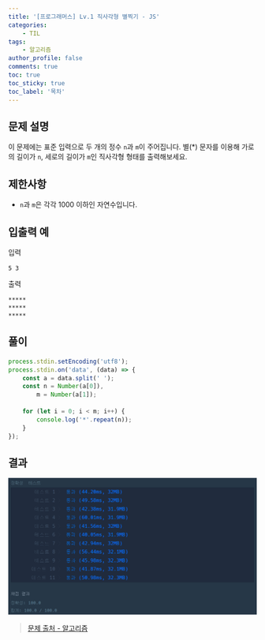 ```yaml
---
title: '[프로그래머스] Lv.1 직사각형 별찍기 - JS'
categories:
    - TIL
tags:
    - 알고리즘
author_profile: false
comments: true
toc: true
toc_sticky: true
toc_label: '목차'
---
```


## 문제 설명

이 문제에는 표준 입력으로 두 개의 정수 `n`과 `m`이 주어집니다.
별(\*) 문자를 이용해 가로의 길이가 `n`, 세로의 길이가 `m`인 직사각형 형태를 출력해보세요.

## 제한사항

-   `n`과 `m`은 각각 1000 이하인 자연수입니다.

## 입출력 예

입력

```
5 3
```

출력

```
*****
*****
*****
```

## 풀이

```javascript
process.stdin.setEncoding('utf8');
process.stdin.on('data', (data) => {
    const a = data.split(' ');
    const n = Number(a[0]),
        m = Number(a[1]);

    for (let i = 0; i < m; i++) {
        console.log('*'.repeat(n));
    }
});
```

## 결과

![result](/assets/images/2023/08/24/algorithm-31-result.png)

> [문제 출처 - 알고리즘](https://school.programmers.co.kr/learn/courses/30/lessons/12969)

